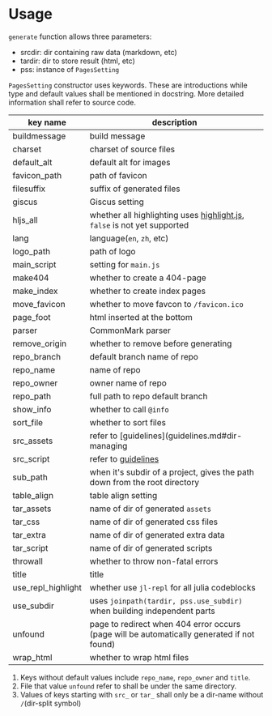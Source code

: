 # Usage
`generate` function allows three parameters:
* srcdir: dir containing raw data (markdown, etc)
* tardir: dir to store result (html, etc)
* pss: instance of `PagesSetting`

`PagesSetting` constructor uses keywords. These are introductions while type and default values shall be mentioned in docstring. More detailed information shall refer to source code.

| key name | description |
| --- | --- |
| buildmessage | build message |
| charset | charset of source files |
| default_alt | default alt for images |
| favicon_path | path of favicon |
| filesuffix | suffix of generated files |
| giscus | Giscus setting |
| hljs_all | whether all highlighting uses [highlight.js](https://github.com/highlightjs/highlight.js), `false` is not yet supported |
| lang | language(`en`, `zh`, etc) |
| logo_path | path of logo |
| main_script | setting for `main.js` |
| make404 | whether to create a 404-page |
| make_index | whether to create index pages |
| move_favicon | whether to move favcon to `/favicon.ico` |
| page_foot | html inserted at the bottom |
| parser | CommonMark parser |
| remove_origin | whether to remove before generating |
| repo_branch | default branch name of repo |
| repo_name | name of repo |
| repo_owner | owner name of repo |
| repo_path | full path to repo default branch |
| show_info | whether to call `@info` |
| sort_file | whether to sort files |
| src_assets | refer to [guidelines](guidelines.md#dir-managing |
| src_script | refer to [guidelines](guidelines.md#dir-managing) |
| sub_path | when it's subdir of a project, gives the path down from the root directory |
| table_align | table align setting |
| tar_assets | name of dir of generated `assets` |
| tar_css | name of dir of generated css files |
| tar_extra | name of dir of generated extra data |
| tar_script | name of dir of generated scripts |
| throwall | whether to throw non-fatal errors |
| title | title |
| use_repl_highlight | whether use `jl-repl` for all julia codeblocks |
| use_subdir | uses `joinpath(tardir, pss.use_subdir)` when building independent parts |
| unfound | page to redirect when 404 error occurs (page will be automatically generated if not found) |
| wrap_html | whether to wrap html files |

1. Keys without default values include `repo_name`, `repo_owner` and `title`.
2. File that value `unfound` refer to shall be under the same directory.
3. Values of keys starting with `src_` or `tar_` shall only be a dir-name without `/`(dir-split symbol)
